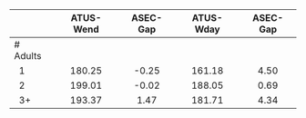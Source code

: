 
|                      |    ATUS-Wend |     ASEC-Gap |    ATUS-Wday |     ASEC-Gap |
| -------------------- | :----------: | :----------: | :----------: | :----------: |
| # Adults             |              |              |              |              |
| &nbsp;&nbsp;1        |       180.25 |        -0.25 |       161.18 |         4.50 |
| &nbsp;&nbsp;2        |       199.01 |        -0.02 |       188.05 |         0.69 |
| &nbsp;&nbsp;3+       |       193.37 |         1.47 |       181.71 |         4.34 |

